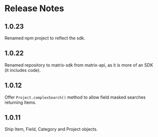 # Release Notes

## 1.0.23

Renamed npm project to reflect the sdk.

## 1.0.22

Renamed repository to matrix-sdk from matrix-api, as it is
more of an SDK (it includes code).

## 1.0.12

Offer `Project.complexSearch()` method to allow field masked searches returning Items.

## 1.0.11

Ship Item, Field, Category and Project objects.
